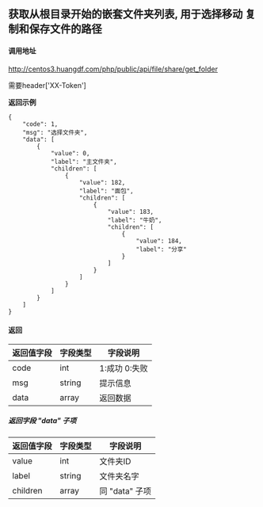 ## 获取从根目录开始的嵌套文件夹列表, 用于选择移动 复制和保存文件的路径

#### 调用地址

http://centos3.huangdf.com/php/public/api/file/share/get_folder

需要header['XX-Token']

 **返回示例**

``` 
{
    "code": 1,
    "msg": "选择文件夹",
    "data": [
        {
            "value": 0,
            "label": "主文件夹",
            "children": [
                {
                    "value": 182,
                    "label": "面包",
                    "children": [
                        {
                            "value": 183,
                            "label": "牛奶",
                            "children": [
                                {
                                    "value": 184,
                                    "label": "分享"
                                }
                            ]
                        }
                    ]
                }
            ]
        }
    ]
}
```

#### 返回

|返回值字段|字段类型|字段说明|
|----------|--------|--------|
|code|int|1:成功 0:失败|
|msg|string|提示信息|
|data|array|返回数据|

##### 返回字段 "data" 子项

|返回值字段|字段类型|字段说明|
|----------|--------|--------|
|value|int|文件夹ID|
|label|string|文件夹名字|
|children|array|同 "data" 子项|